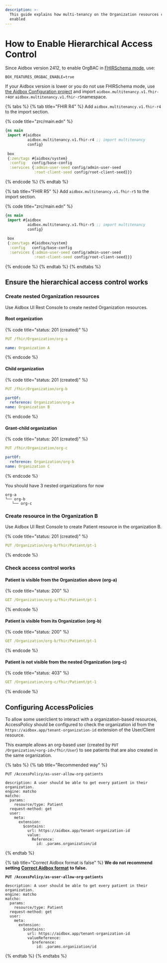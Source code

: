 ```yaml
---
description: >-
  This guide explains how multi-tenancy on the Organization resources can be
  enabled
---
```


# How to Enable Hierarchical Access Control

Since Aidbox version 2412, to enable OrgBAC in [FHIRSchema mode](../../modules/profiling-and-validation/fhir-schema-validator/), use:

```
BOX_FEATURES_ORGBAC_ENABLE=true
```

If your Aidbox version is lower or you do not use FHIRSchema mode, use [the Aidbox Configuration project](../../deprecated/deprecated/zen-related/aidbox-zen-lang-project/) and import `aidbox.multitenancy.v1.fhir-r4`or `aidbox.multitenancy.v1.fhir-r5`namespace.

{% tabs %}
{% tab title="FHIR R4" %}
Add `aidbox.multitenancy.v1.fhir-r4` to the import section.

{% code title="zrc/main.edn" %}
```clojure
{ns main
 import #{aidbox
          aidbox.multitenancy.v1.fhir-r4 ;; import multitenancy
          config}
 
 box
 {:zen/tags #{aidbox/system}
  :config   config/base-config
  :services {:admin-user-seed config/admin-user-seed
             :root-client-seed config/root-client-seed}}}
```
{% endcode %}
{% endtab %}

{% tab title="FHIR R5" %}
Add `aidbox.multitenancy.v1.fhir-r5` to the import section.

{% code title="zrc/main.edn" %}
```clojure
{ns main
 import #{aidbox
          aidbox.multitenancy.v1.fhir-r5 ;; import multitenancy
          config}
 
 box
 {:zen/tags #{aidbox/system}
  :config   config/base-config
  :services {:admin-user-seed config/admin-user-seed
             :root-client-seed config/root-client-seed}}}
```
{% endcode %}
{% endtab %}
{% endtabs %}

## Ensure the hierarchical access control works

### Create nested Organization resources

Use Aidbox UI Rest Console to create nested Organization resources.

#### Root organization

{% code title="status: 201 (created)" %}
```yaml
PUT /fhir/Organization/org-a

name: Organization A
```
{% endcode %}

#### Child organization

{% code title="status: 201 (created)" %}
```yaml
PUT /fhir/Organization/org-b

partOf:
  reference: Organization/org-a
name: Organization B
```
{% endcode %}

#### Grant-child organization

{% code title="status: 201 (created)" %}
```yaml
PUT /fhir/Organization/org-c

partOf:
  reference: Organization/org-b
name: Organization C
```
{% endcode %}

You should have 3 nested organizations for now

```
org-a
└── org-b
   └── org-c
```

### Create resource in the Organization B

Use Aidbox UI Rest Console to create Patient resource in the organization B.

{% code title="status: 201 (created)" %}
```yaml
PUT /Organization/org-b/fhir/Patient/pt-1
```
{% endcode %}

### Check access control works

#### Patient is visible from the Organization above (org-a)

{% code title="status: 200" %}
```yaml
GET /Organization/org-a/fhir/Patient/pt-1
```
{% endcode %}

#### Patient is visible from its Organization (org-b)

{% code title="status: 200" %}
```yaml
GET /Organization/org-b/fhir/Patient/pt-1
```
{% endcode %}

#### Patient is not visible from the nested Organization (org-c)

{% code title="status: 403" %}
```yaml
GET /Organization/org-c/fhir/Patient/pt-1
```
{% endcode %}

## Configuring AccessPolicies

To allow some user/client to interact with a organization-based resources, AccessPolicy should be configured to check the organization id from the `https://aidbox.app/tenant-organization-id` extension of the User/Client resource.

This example allows an org-based user (created by `PUT /Organization/<org-id>/fhir/User`) to see patients that are also created in the same organization.

{% tabs %}
{% tab title="Recommended way" %}
```
PUT /AccessPolicy/as-user-allow-org-patients

description: A user should be able to get every patient in their organization.
engine: matcho
matcho:
  params:
    resource/type: Patient
  request-method: get
  user:
    meta:
      extension:
        $contains:
          url: https://aidbox.app/tenant-organization-id
          value:
            Reference:
              id: .params.organization/id
```
{% endtab %}

{% tab title="Correct Aidbox format is false" %}
**We do not recommend setting** [**Correct Aidbox format**](../../reference/settings/fhir.md#fhir.validation.correct-aidbox-format) **to false.**

<pre><code><strong>PUT /AccessPolicy/as-user-allow-org-patients
</strong>
description: A user should be able to get every patient in their organization.
engine: matcho
matcho:
  params:
    resource/type: Patient
  request-method: get
  user:
    meta:
      extension:
        $contains:
          url: https://aidbox.app/tenant-organization-id
          valueReference:
            $reference:
              id: .params.organization/id
</code></pre>
{% endtab %}
{% endtabs %}
